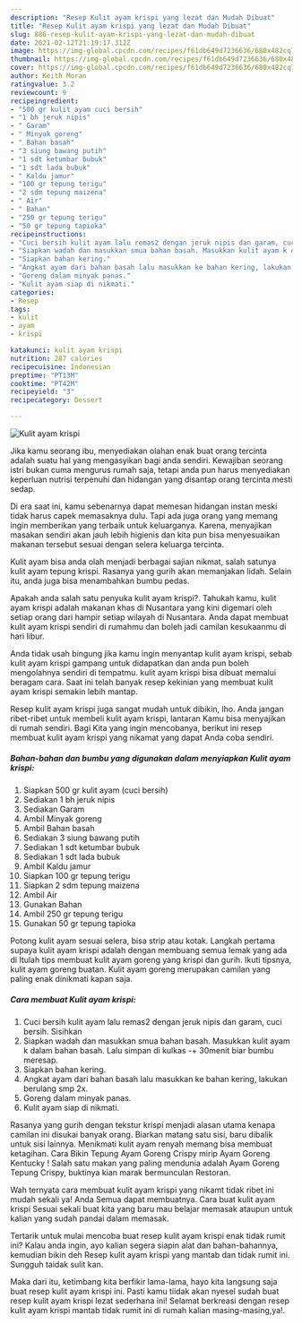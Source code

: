 ```yaml
---
description: "Resep Kulit ayam krispi yang lezat dan Mudah Dibuat"
title: "Resep Kulit ayam krispi yang lezat dan Mudah Dibuat"
slug: 886-resep-kulit-ayam-krispi-yang-lezat-dan-mudah-dibuat
date: 2021-02-12T21:19:17.312Z
image: https://img-global.cpcdn.com/recipes/f61db649d7236636/680x482cq70/kulit-ayam-krispi-foto-resep-utama.jpg
thumbnail: https://img-global.cpcdn.com/recipes/f61db649d7236636/680x482cq70/kulit-ayam-krispi-foto-resep-utama.jpg
cover: https://img-global.cpcdn.com/recipes/f61db649d7236636/680x482cq70/kulit-ayam-krispi-foto-resep-utama.jpg
author: Keith Moran
ratingvalue: 3.2
reviewcount: 9
recipeingredient:
- "500 gr kulit ayam cuci bersih"
- "1 bh jeruk nipis"
- " Garam"
- " Minyak goreng"
- " Bahan basah"
- "3 siung bawang putih"
- "1 sdt ketumbar bubuk"
- "1 sdt lada bubuk"
- " Kaldu jamur"
- "100 gr tepung terigu"
- "2 sdm tepung maizena"
- " Air"
- " Bahan"
- "250 gr tepung terigu"
- "50 gr tepung tapioka"
recipeinstructions:
- "Cuci bersih kulit ayam lalu remas2 dengan jeruk nipis dan garam, cuci bersih. Sisihkan"
- "Siapkan wadah dan masukkan smua bahan basah. Masukkan kulit ayam k dalam bahan basah. Lalu simpan di kulkas -+ 30menit biar bumbu meresap."
- "Siapkan bahan kering."
- "Angkat ayam dari bahan basah lalu masukkan ke bahan kering, lakukan berulang smp 2x."
- "Goreng dalam minyak panas."
- "Kulit ayam siap di nikmati."
categories:
- Resep
tags:
- kulit
- ayam
- krispi

katakunci: kulit ayam krispi 
nutrition: 287 calories
recipecuisine: Indonesian
preptime: "PT13M"
cooktime: "PT42M"
recipeyield: "3"
recipecategory: Dessert

---
```



![Kulit ayam krispi](https://img-global.cpcdn.com/recipes/f61db649d7236636/680x482cq70/kulit-ayam-krispi-foto-resep-utama.jpg)

Jika kamu seorang ibu, menyediakan olahan enak buat orang tercinta adalah suatu hal yang mengasyikan bagi anda sendiri. Kewajiban seorang istri bukan cuma mengurus rumah saja, tetapi anda pun harus menyediakan keperluan nutrisi terpenuhi dan hidangan yang disantap orang tercinta mesti sedap.

Di era  saat ini, kamu sebenarnya dapat memesan hidangan instan meski tidak harus capek memasaknya dulu. Tapi ada juga orang yang memang ingin memberikan yang terbaik untuk keluarganya. Karena, menyajikan masakan sendiri akan jauh lebih higienis dan kita pun bisa menyesuaikan makanan tersebut sesuai dengan selera keluarga tercinta. 

Kulit ayam bisa anda olah menjadi berbagai sajian nikmat, salah satunya kulit ayam tepung krispi. Rasanya yang gurih akan memanjakan lidah. Selain itu, anda juga bisa menambahkan bumbu pedas.

Apakah anda salah satu penyuka kulit ayam krispi?. Tahukah kamu, kulit ayam krispi adalah makanan khas di Nusantara yang kini digemari oleh setiap orang dari hampir setiap wilayah di Nusantara. Anda dapat membuat kulit ayam krispi sendiri di rumahmu dan boleh jadi camilan kesukaanmu di hari libur.

Anda tidak usah bingung jika kamu ingin menyantap kulit ayam krispi, sebab kulit ayam krispi gampang untuk didapatkan dan anda pun boleh mengolahnya sendiri di tempatmu. kulit ayam krispi bisa dibuat memalui beragam cara. Saat ini telah banyak resep kekinian yang membuat kulit ayam krispi semakin lebih mantap.

Resep kulit ayam krispi juga sangat mudah untuk dibikin, lho. Anda jangan ribet-ribet untuk membeli kulit ayam krispi, lantaran Kamu bisa menyajikan di rumah sendiri. Bagi Kita yang ingin mencobanya, berikut ini resep membuat kulit ayam krispi yang nikamat yang dapat Anda coba sendiri.

<!--inarticleads1-->

##### Bahan-bahan dan bumbu yang digunakan dalam menyiapkan Kulit ayam krispi:

1. Siapkan 500 gr kulit ayam (cuci bersih)
1. Sediakan 1 bh jeruk nipis
1. Sediakan  Garam
1. Ambil  Minyak goreng
1. Ambil  Bahan basah
1. Sediakan 3 siung bawang putih
1. Sediakan 1 sdt ketumbar bubuk
1. Sediakan 1 sdt lada bubuk
1. Ambil  Kaldu jamur
1. Siapkan 100 gr tepung terigu
1. Siapkan 2 sdm tepung maizena
1. Ambil  Air
1. Gunakan  Bahan
1. Ambil 250 gr tepung terigu
1. Gunakan 50 gr tepung tapioka


Potong kulit ayam sesuai selera, bisa strip atau kotak. Langkah pertama supaya kulit ayam krispi adalah dengan membuang semua lemak yang ada di Itulah tips membuat kulit ayam goreng yang krispi dan gurih. Ikuti tipsnya, kulit ayam goreng buatan. Kulit ayam goreng merupakan camilan yang paling enak dinikmati kapan saja. 

<!--inarticleads2-->

##### Cara membuat Kulit ayam krispi:

1. Cuci bersih kulit ayam lalu remas2 dengan jeruk nipis dan garam, cuci bersih. Sisihkan
1. Siapkan wadah dan masukkan smua bahan basah. Masukkan kulit ayam k dalam bahan basah. Lalu simpan di kulkas -+ 30menit biar bumbu meresap.
1. Siapkan bahan kering.
1. Angkat ayam dari bahan basah lalu masukkan ke bahan kering, lakukan berulang smp 2x.
1. Goreng dalam minyak panas.
1. Kulit ayam siap di nikmati.


Rasanya yang gurih dengan tekstur krispi menjadi alasan utama kenapa camilan ini disukai banyak orang. Biarkan matang satu sisi, baru dibalik untuk sisi lainnya. Menikmati kulit ayam renyah memang bisa membuat ketagihan. Cara Bikin Tepung Ayam Goreng Crispy mirip Ayam Goreng Kentucky ! Salah satu makan yang paling mendunia adalah Ayam Goreng Tepung Crispy, buktinya kian marak bermunculan Restoran. 

Wah ternyata cara membuat kulit ayam krispi yang nikamt tidak ribet ini mudah sekali ya! Anda Semua dapat membuatnya. Cara buat kulit ayam krispi Sesuai sekali buat kita yang baru mau belajar memasak ataupun untuk kalian yang sudah pandai dalam memasak.

Tertarik untuk mulai mencoba buat resep kulit ayam krispi enak tidak rumit ini? Kalau anda ingin, ayo kalian segera siapin alat dan bahan-bahannya, kemudian bikin deh Resep kulit ayam krispi yang mantab dan tidak rumit ini. Sungguh taidak sulit kan. 

Maka dari itu, ketimbang kita berfikir lama-lama, hayo kita langsung saja buat resep kulit ayam krispi ini. Pasti kamu tiidak akan nyesel sudah buat resep kulit ayam krispi lezat sederhana ini! Selamat berkreasi dengan resep kulit ayam krispi mantab tidak rumit ini di rumah kalian masing-masing,ya!.

